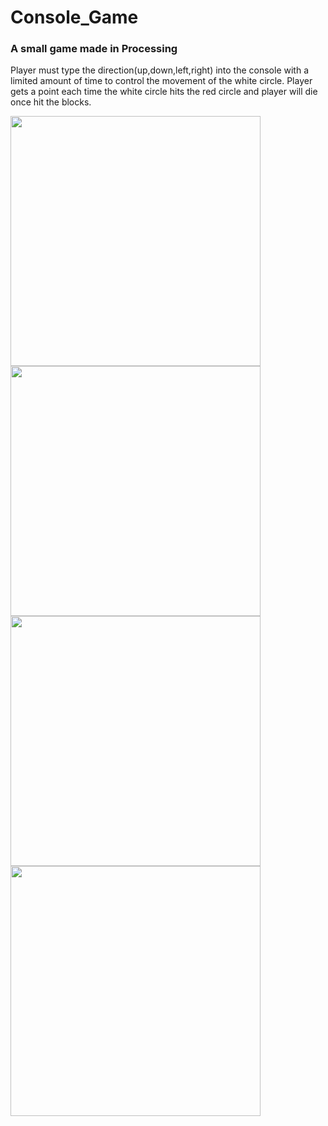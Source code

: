 # Console_Game
### A small game made in Processing

Player must type the direction(up,down,left,right) into the console with a limited amount of time to control the movement of the white circle. Player gets a point each time the white circle hits the red circle and player will die once hit the blocks.






<img src="https://github.com/jimmyadg/Console_Game/blob/master/console_game/screenshots/1.png" width="400">
<img src="https://github.com/jimmyadg/Console_Game/blob/master/console_game/screenshots/2.png" width="400">
<img src="https://github.com/jimmyadg/Console_Game/blob/master/console_game/screenshots/3.png" width="400">
<img src="https://github.com/jimmyadg/Console_Game/blob/master/console_game/screenshots/4.png" width="400">


